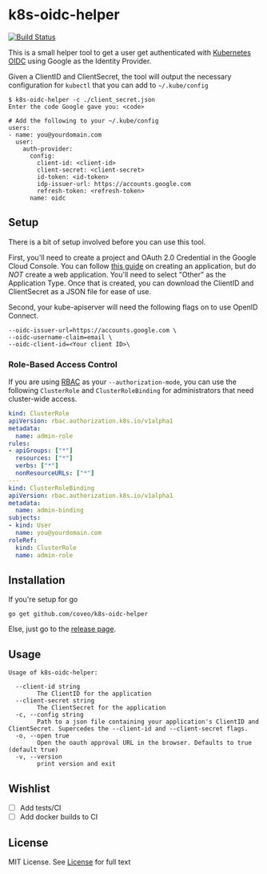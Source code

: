 # k8s-oidc-helper

[![Build Status](https://travis-ci.org/coveo/k8s-oidc-helper.svg?branch=master)](https://travis-ci.org/coveo/k8s-oidc-helper)

This is a small helper tool to get a user get authenticated with
[Kubernetes OIDC](http://kubernetes.io/docs/admin/authentication/) using Google
as the Identity Provider.

Given a ClientID and ClientSecret, the tool will output the necessary
configuration for `kubectl` that you can add to `~/.kube/config`

```
$ k8s-oidc-helper -c ./client_secret.json
Enter the code Google gave you: <code>

# Add the following to your ~/.kube/config
users:
- name: you@yourdomain.com
  user:
    auth-provider:
      config:
        client-id: <client-id>
        client-secret: <client-secret>
        id-token: <id-token>
        idp-issuer-url: https://accounts.google.com
        refresh-token: <refresh-token>
      name: oidc
```

## Setup

There is a bit of setup involved before you can use this tool.

First, you'll need to create a project and OAuth 2.0 Credential in the Google
Cloud Console. You can follow [this guide](https://developers.google.com/identity/sign-in/web/devconsole-project)
on creating an application, but do *NOT* create a web application. You'll need
to select "Other" as the Application Type. Once that is created, you can
download the ClientID and ClientSecret as a JSON file for ease of use.


Second, your kube-apiserver will need the following flags on to use OpenID Connect.

```
--oidc-issuer-url=https://accounts.google.com \
--oidc-username-claim=email \
--oidc-client-id=<Your client ID>\
```

### Role-Based Access Control

If you are using [RBAC](http://kubernetes.io/docs/admin/authorization/) as your
`--authorization-mode`, you can use the following `ClusterRole` and
`ClusterRoleBinding` for administrators that need cluster-wide access.

```yaml
kind: ClusterRole
apiVersion: rbac.authorization.k8s.io/v1alpha1
metadata:
  name: admin-role
rules:
- apiGroups: ["*"]
  resources: ["*"]
  verbs: ["*"]
  nonResourceURLs: ["*"]
---
kind: ClusterRoleBinding
apiVersion: rbac.authorization.k8s.io/v1alpha1
metadata:
  name: admin-binding
subjects:
- kind: User
  name: you@yourdomain.com
roleRef:
  kind: ClusterRole
  name: admin-role
```

## Installation

If you're setup for go
```
go get github.com/coveo/k8s-oidc-helper
```

Else, just go to the [release page](https://github.com/coveo/k8s-oidc-helper).

## Usage

```
Usage of k8s-oidc-helper:

  --client-id string
        The ClientID for the application
  --client-secret string
        The ClientSecret for the application
  -c, --config string
        Path to a json file containing your application's ClientID and ClientSecret. Supercedes the --client-id and --client-secret flags.
  -o, --open true
        Open the oauth approval URL in the browser. Defaults to true (default true)
  -v, --version
        print version and exit
```

## Wishlist

- [ ] Add tests/CI
- [ ] Add docker builds to CI

## License

MIT License. See [License](/LICENSE) for full text
